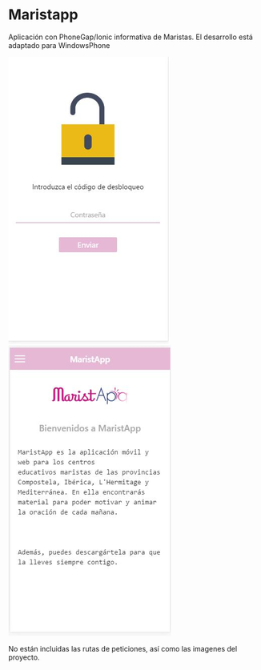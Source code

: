 # Maristapp
Aplicación con PhoneGap/Ionic informativa de Maristas. El desarrollo está adaptado para WindowsPhone

![Alt text](https://github.com/Javierif/Maristapp/blob/master/screenshot01.jpg "")
![Alt text](https://github.com/Javierif/Maristapp/blob/master/screenshot02.jpg "")


No están incluidas las rutas de peticiones, así como las imagenes del proyecto.
